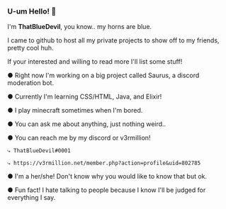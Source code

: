 ### U-um Hello! 👋

I'm **ThatBlueDevil**, you know.. my horns are blue.

I came to github to host all my private projects to show off to my friends, pretty cool huh.

If your interested and willing to read more I'll list some stuff!

  ● Right now I'm working on a big project called Saurus, a discord moderation bot.
  
  ● Currently I'm learning CSS/HTML, Java, and Elixir!
  
  ● I play minecraft sometimes when I'm bored.
  
  ● You can ask me about anything, just nothing weird..
  
  ● You can reach me by my discord or v3rmillion!
  
    ⤷ ThatBlueDevil#0001
    
    ⤷ https://v3rmillion.net/member.php?action=profile&uid=802785
    
  ● I'm a her/she! Don't know why you would like to know that but ok.
  
  ● Fun fact! I hate talking to people because I know I'll be judged for everything I say.
